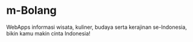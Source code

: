 # m-Bolang
WebApps informasi wisata, kuliner, budaya serta kerajinan se-Indonesia, bikin kamu makin cinta Indonesia!

